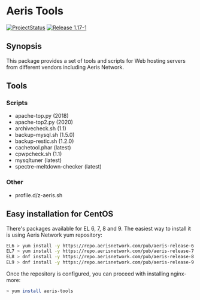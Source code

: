 # Aeris Tools

[![ProjectStatus](https://img.shields.io/badge/status-active-brightgreen.svg)](#)
[![Release 1.17-1](https://img.shields.io/badge/release-1.17--1-success.svg)](#)

## Synopsis

This package provides a set of tools and scripts for Web hosting servers from different vendors including Aeris Network.

## Tools

### Scripts

* apache-top.py (2018)
* apache-top2.py (2020)
* archivecheck.sh (1.1)
* backup-mysql.sh (1.5.0)
* backup-restic.sh (1.2.0)
* cachetool.phar (latest)
* cpwpcheck.sh (1.1)
* mysqltuner (latest)
* spectre-meltdown-checker (latest)

### Other

* profile.d/z-aeris.sh

## Easy installation for CentOS

There's packages available for EL 6, 7, 8 and 9. The easiest way to install it is using Aeris Network yum repository:

```bash
EL6 > yum install -y https://repo.aerisnetwork.com/pub/aeris-release-6.rpm
EL7 > yum install -y https://repo.aerisnetwork.com/pub/aeris-release-7.rpm
EL8 > dnf install -y https://repo.aerisnetwork.com/pub/aeris-release-8.rpm
EL9 > dnf install -y https://repo.aerisnetwork.com/pub/aeris-release-9.rpm
```

Once the repository is configured, you can proceed with installing nginx-more:

```bash
> yum install aeris-tools
```
